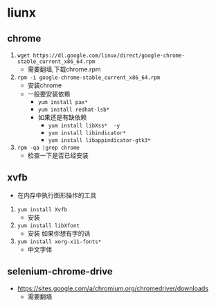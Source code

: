 # liunx

## chrome

1. `wget https://dl.google.com/linux/direct/google-chrome-stable_current_x86_64.rpm`
    - 需要翻墙,下载chrome.rpm
2. `rpm -i google-chrome-stable_current_x86_64.rpm`
    - 安装chrome
    - 一般要安装依赖
        - `yum install pax*`
        - `yum install redhat-lsb*`
        - 如果还是有缺依赖
            - `yum install libXss*  -y`
            - `yum install libindicator*`
            - `yum install libappindicator-gtk3*`
3. `rpm -qa |grep chrome` 
    - 检查一下是否已经安装

## xvfb

- 在内存中执行图形操作的工具

1. `yum install Xvfb`
    - 安装
2. `yum install libXfont`
    - 安装 如果你想有字的话
3. `yum install xorg-x11-fonts*`
    - 中文字体

## selenium-chrome-drive

- <https://sites.google.com/a/chromium.org/chromedriver/downloads>
  - 需要翻墙